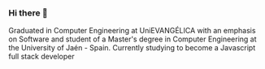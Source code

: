 ### Hi there 👋

Graduated in Computer Engineering at UniEVANGÉLICA with an emphasis on Software and student of a Master's degree in Computer Engineering at the University of Jaén - Spain. Currently studying to become a Javascript full stack developer 
